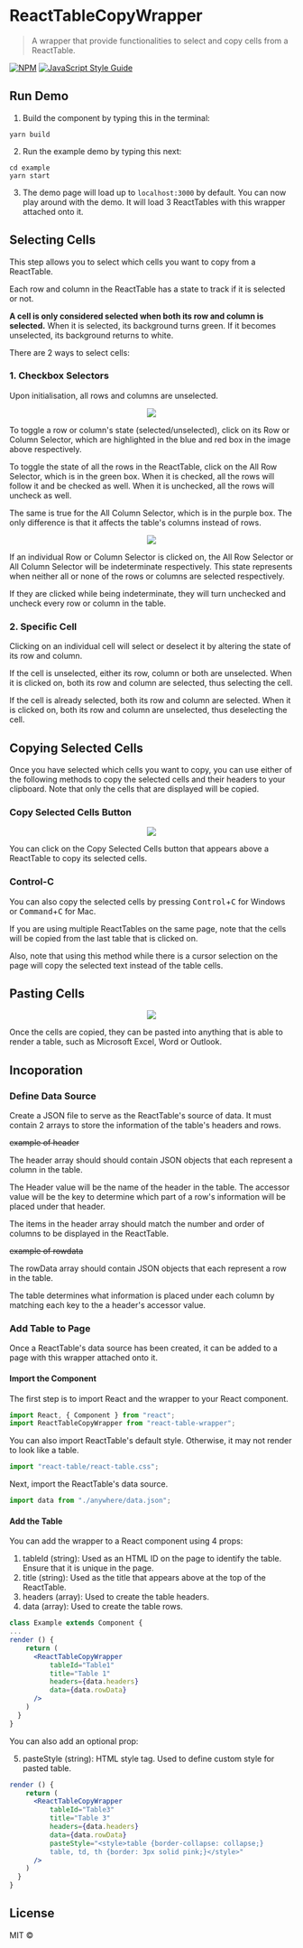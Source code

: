 # ReactTableCopyWrapper

> A wrapper that provide functionalities to select and copy cells from a ReactTable.

[![NPM](https://img.shields.io/npm/v/react-table-wrapper.svg)](https://www.npmjs.com/package/react-table-wrapper) [![JavaScript Style Guide](https://img.shields.io/badge/code%20style-airbnb-brightgreen.svg)](https://github.com/airbnb/javascript)

## Run Demo

1.  Build the component by typing this in the terminal:

```
yarn build
```

2.  Run the example demo by typing this next:

```
cd example
yarn start
```

3.  The demo page will load up to `localhost:3000` by default. You can now play around with the demo. It will load 3 ReactTables with this wrapper attached onto it.

## Selecting Cells

This step allows you to select which cells you want to copy from a ReactTable.

Each row and column in the ReactTable has a state to track if it is selected or not.

**A cell is only considered selected when both its row and column is selected.** When it is selected, its background turns green. If it becomes unselected, its background returns to white.

There are 2 ways to select cells:

### 1. Checkbox Selectors

Upon initialisation, all rows and columns are unselected.

<p align="center">
  <img src="/documentationPics/1.png">
</p>

To toggle a row or column's state (selected/unselected), click on its Row or Column Selector, which are highlighted in the blue and red box in the image above respectively.

To toggle the state of all the rows in the ReactTable, click on the All Row Selector, which is in the green box. When it is checked, all the rows will follow it and be checked as well. When it is unchecked, all the rows will uncheck as well.

The same is true for the All Column Selector, which is in the purple box. The only difference is that it affects the table's columns instead of rows.

<p align="center">
  <img src="/documentationPics/2.png">
</p>

If an individual Row or Column Selector is clicked on, the All Row Selector or All Column Selector will be indeterminate respectively. This state represents when neither all or none of the rows or columns are selected respectively.

If they are clicked while being indeterminate, they will turn unchecked and uncheck every row or column in the table.

### 2. Specific Cell

Clicking on an individual cell will select or deselect it by altering the state of its row and column.

If the cell is unselected, either its row, column or both are unselected. When it is clicked on, both its row and column are selected, thus selecting the cell.

If the cell is already selected, both its row and column are selected. When it is clicked on, both its row and column are unselected, thus deselecting the cell.

## Copying Selected Cells

Once you have selected which cells you want to copy, you can use either of the following methods to copy the selected cells and their headers to your clipboard. Note that only the cells that are displayed will be copied.

### Copy Selected Cells Button

<p align="center">
  <img src="/documentationPics/3.png">
</p>

You can click on the Copy Selected Cells button that appears above a ReactTable to copy its selected cells.

### Control-C

You can also copy the selected cells by pressing <kbd>Control</kbd>+<kbd>C</kbd> for Windows or <kbd>Command</kbd>+<kbd>C</kbd> for Mac.

If you are using multiple ReactTables on the same page, note that the cells will be copied from the last table that is clicked on.

Also, note that using this method while there is a cursor selection on the page will copy the selected text instead of the table cells.

## Pasting Cells

<p align="center">
  <img src="/documentationPics/4.png">
</p>

Once the cells are copied, they can be pasted into anything that is able to render a table, such as Microsoft Excel, Word or Outlook.

## Incoporation

### Define Data Source

Create a JSON file to serve as the ReactTable's source of data. It must contain 2 arrays to store the information of the table's headers and rows.

~~example of header~~

The header array should should contain JSON objects that each represent a column in the table.

The Header value will be the name of the header in the table. The accessor value will be the key to determine which part of a row's information will be placed under that header.

The items in the header array should match the number and order of columns to be displayed in the ReactTable.

~~example of rowdata~~

The rowData array should contain JSON objects that each represent a row in the table.

The table determines what information is placed under each column by matching each key to the a header's accessor value.

### Add Table to Page

Once a ReactTable's data source has been created, it can be added to a page with this wrapper attached onto it.

#### Import the Component

The first step is to import React and the wrapper to your React component.

```jsx
import React, { Component } from "react";
import ReactTableCopyWrapper from "react-table-wrapper";
```

You can also import ReactTable's default style. Otherwise, it may not render to look like a table.

```jsx
import "react-table/react-table.css";
```

Next, import the ReactTable's data source.

```jsx
import data from "./anywhere/data.json";
```

#### Add the Table

You can add the wrapper to a React component using 4 props:

1.  tableId (string): Used as an HTML ID on the page to identify the table. Ensure that it is unique in the page.
2.  title (string): Used as the title that appears above at the top of the ReactTable.
3.  headers (array): Used to create the table headers.
4.  data (array): Used to create the table rows.

```jsx
class Example extends Component {
...
render () {
    return (
      <ReactTableCopyWrapper
          tableId="Table1"
          title="Table 1"
          headers={data.headers}
          data={data.rowData}
      />
    )
  }
}
```

You can also add an optional prop:

5.  pasteStyle (string): HTML style tag. Used to define custom style for pasted table.

```jsx
render () {
    return (
      <ReactTableCopyWrapper
          tableId="Table3"
          title="Table 3"
          headers={data.headers}
          data={data.rowData}
          pasteStyle="<style>table {border-collapse: collapse;}
          table, td, th {border: 3px solid pink;}</style>"
      />
    )
  }
}
```

## License

MIT © [](https://github.com/)
